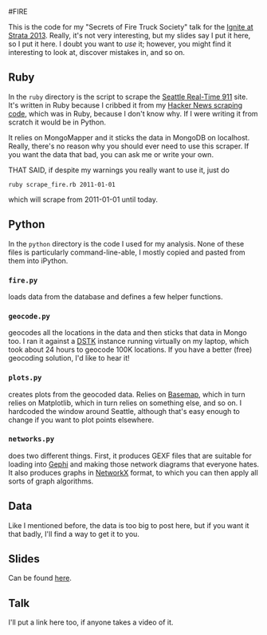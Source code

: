 #FIRE

This is the code for my "Secrets of Fire Truck Society" talk for the [Ignite at Strata 2013](http://strataconf.com/strata2013/public/schedule/detail/28194).  Really, it's not very interesting, but my slides say I put it here, so I put it here.  I doubt you want to *use* it; however, you might find it interesting to look at, discover mistakes in, and so on.

## Ruby

In the `ruby` directory is the script to scrape the [Seattle Real-Time 911](http://www2.seattle.gov/fire/realtime911/getDatePubTab.asp) site.  It's written in Ruby because I cribbed it from my [Hacker News scraping code](https://github.com/joelgrus/hackernews), which was in Ruby, because I don't know why.  If I were writing it from scratch it would be in Python.

It relies on MongoMapper and it sticks the data in MongoDB on localhost.  Really, there's no reason why you should ever need to use this scraper.  If you want the data that bad, you can ask me or write your own.

THAT SAID, if despite my warnings you really want to use it, just do

    ruby scrape_fire.rb 2011-01-01

which will scrape from 2011-01-01 until today.  

## Python

In the `python` directory is the code I used for my analysis.  None of these files is particularly command-line-able, I mostly copied and pasted from them into iPython.

### `fire.py` 

loads data from the database and defines a few helper functions.  

### `geocode.py` 

geocodes all the locations in the data and then sticks that data in Mongo too.  I ran it against a [DSTK](http://www.datasciencetoolkit.org/) instance running virtually on my laptop, which took about 24 hours to geocode 100K locations.  If you have a better (free) geocoding solution, I'd like to hear it!

### `plots.py`

creates plots from the geocoded data.  Relies on [Basemap](http://matplotlib.org/basemap/), which in turn relies on Matplotlib, which in turn relies on something else, and so on.  I hardcoded the window around Seattle, although that's easy enough to change if you want to plot points elsewhere.

### `networks.py`

does two different things.  First, it produces GEXF files that are suitable for loading into [Gephi](https://gephi.org/) and making those network diagrams that everyone hates.  It also produces graphs in [NetworkX](http://networkx.github.com/) format, to which you can then apply all sorts of graph algorithms.

## Data

Like I mentioned before, the data is too big to post here, but if you want it that badly, I'll find a way to get it to you.

## Slides

Can be found [here](http://www.slideshare.net/joelgrus/joel-grus-secretsoffiretrucksociety).

## Talk

I'll put a link here too, if anyone takes a video of it.
